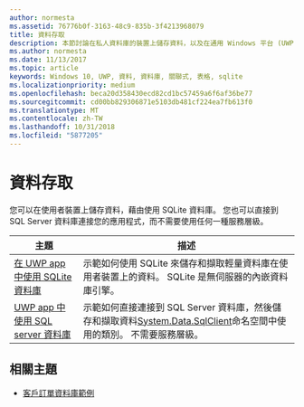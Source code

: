 ```yaml
---
author: normesta
ms.assetid: 76776b0f-3163-48c9-835b-3f4213968079
title: 資料存取
description: 本節討論在私人資料庫的裝置上儲存資料，以及在通用 Windows 平台 (UWP) 應用程式中使用物件關聯對應。
ms.author: normesta
ms.date: 11/13/2017
ms.topic: article
keywords: Windows 10, UWP, 資料, 資料庫, 關聯式, 表格, sqlite
ms.localizationpriority: medium
ms.openlocfilehash: beca20d358430ecd82cd1bc57459a6f6af36be77
ms.sourcegitcommit: cd00bb829306871e5103db481cf224ea7fb613f0
ms.translationtype: MT
ms.contentlocale: zh-TW
ms.lasthandoff: 10/31/2018
ms.locfileid: "5877205"
---
```

# <a name="data-access"></a>資料存取

您可以在使用者裝置上儲存資料，藉由使用 SQLite 資料庫。 您也可以直接到 SQL Server 資料庫連接您的應用程式，而不需要使用任何一種服務層級。

| 主題 | 描述|
|-------|------------|
| [在 UWP app 中使用 SQLite 資料庫](sqlite-databases.md) | 示範如何使用 SQLite 來儲存和擷取輕量資料庫在使用者裝置上的資料。 SQLite 是無伺服器的內嵌資料庫引擎。 |
| [UWP app 中使用 SQL server 資料庫](sql-server-databases.md) | 示範如何直接連接到 SQL Server 資料庫，然後儲存和擷取資料[System.Data.SqlClient](https://msdn.microsoft.com/library/system.data.sqlclient.aspx)命名空間中使用的類別。 不需要服務層級。 |

## <a name="related-topics"></a>相關主題

* [客戶訂單資料庫範例](https://github.com/Microsoft/Windows-appsample-customers-orders-database)
